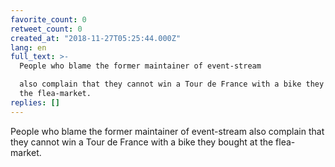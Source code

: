 ```yaml
---
favorite_count: 0
retweet_count: 0
created_at: "2018-11-27T05:25:44.000Z"
lang: en
full_text: >-
  People who blame the former maintainer of event-stream

  also complain that they cannot win a Tour de France with a bike they bought at
  the flea-market.
replies: []
---
```


People who blame the former maintainer of event-stream also complain that they
cannot win a Tour de France with a bike they bought at the flea-market.
